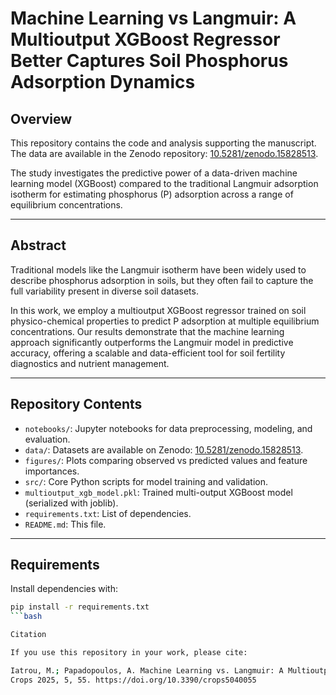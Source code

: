 # Machine Learning vs Langmuir: A Multioutput XGBoost Regressor Better Captures Soil Phosphorus Adsorption Dynamics

## Overview

This repository contains the code and analysis supporting the manuscript.  
The data are available in the Zenodo repository: [10.5281/zenodo.15828513](https://doi.org/10.5281/zenodo.15854383).

The study investigates the predictive power of a data-driven machine learning model (XGBoost) compared to the traditional Langmuir adsorption isotherm for estimating phosphorus (P) adsorption across a range of equilibrium concentrations.

---

## Abstract

Traditional models like the Langmuir isotherm have been widely used to describe phosphorus adsorption in soils, but they often fail to capture the full variability present in diverse soil datasets.  

In this work, we employ a multioutput XGBoost regressor trained on soil physico-chemical properties to predict P adsorption at multiple equilibrium concentrations. Our results demonstrate that the machine learning approach significantly outperforms the Langmuir model in predictive accuracy, offering a scalable and data-efficient tool for soil fertility diagnostics and nutrient management.

---

## Repository Contents

- `notebooks/`: Jupyter notebooks for data preprocessing, modeling, and evaluation.
- `data/`: Datasets are available on Zenodo: [10.5281/zenodo.15828513](https://doi.org/10.5281/zenodo.15854383).
- `figures/`: Plots comparing observed vs predicted values and feature importances.
- `src/`: Core Python scripts for model training and validation.
- `multioutput_xgb_model.pkl`: Trained multi-output XGBoost model (serialized with joblib).
- `requirements.txt`: List of dependencies.
- `README.md`: This file.

---

## Requirements

Install dependencies with:

```bash
pip install -r requirements.txt
```bash

Citation

If you use this repository in your work, please cite:

Iatrou, M.; Papadopoulos, A. Machine Learning vs. Langmuir: A Multioutput XGBoost Regressor Better Captures Soil Phosphorus Adsorption Dynamics.  
Crops 2025, 5, 55. https://doi.org/10.3390/crops5040055


